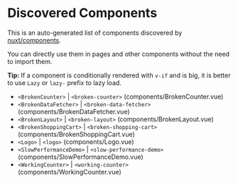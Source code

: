 # Discovered Components

This is an auto-generated list of components discovered by [nuxt/components](https://github.com/nuxt/components).

You can directly use them in pages and other components without the need to import them.

**Tip:** If a component is conditionally rendered with `v-if` and is big, it is better to use `Lazy` or `lazy-` prefix to lazy load.

- `<BrokenCounter>` | `<broken-counter>` (components/BrokenCounter.vue)
- `<BrokenDataFetcher>` | `<broken-data-fetcher>` (components/BrokenDataFetcher.vue)
- `<BrokenLayout>` | `<broken-layout>` (components/BrokenLayout.vue)
- `<BrokenShoppingCart>` | `<broken-shopping-cart>` (components/BrokenShoppingCart.vue)
- `<Logo>` | `<logo>` (components/Logo.vue)
- `<SlowPerformanceDemo>` | `<slow-performance-demo>` (components/SlowPerformanceDemo.vue)
- `<WorkingCounter>` | `<working-counter>` (components/WorkingCounter.vue)
